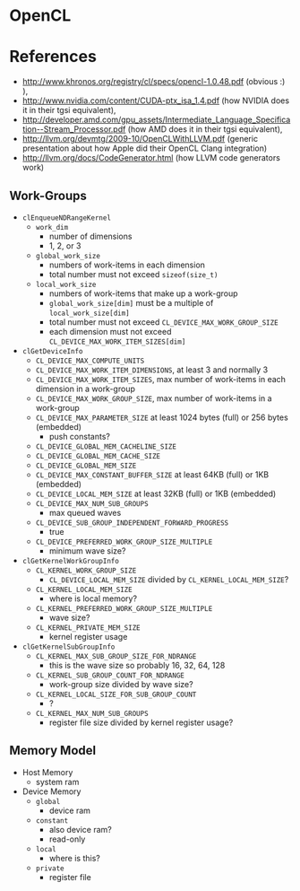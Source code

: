 OpenCL
======

# References

* http://www.khronos.org/registry/cl/specs/opencl-1.0.48.pdf (obvious :) ),
* http://www.nvidia.com/content/CUDA-ptx_isa_1.4.pdf (how NVIDIA does it in their tgsi equivalent),
* http://developer.amd.com/gpu_assets/Intermediate_Language_Specification--Stream_Processor.pdf (how AMD does it in their tgsi equivalent),
* http://llvm.org/devmtg/2009-10/OpenCLWithLLVM.pdf (generic presentation about how Apple did their OpenCL Clang integration)
* http://llvm.org/docs/CodeGenerator.html (how LLVM code generators work) 

## Work-Groups

- `clEnqueueNDRangeKernel`
  - `work_dim`
    - number of dimensions
    - 1, 2, or 3
  - `global_work_size`
    - numbers of work-items in each dimension
    - total number must not exceed `sizeof(size_t)`
  - `local_work_size`
    - numbers of work-items that make up a work-group
    - `global_work_size[dim]` must be a multiple of `local_work_size[dim]`
    - total number must not exceed `CL_DEVICE_MAX_WORK_GROUP_SIZE`
    - each dimension must not exceed `CL_DEVICE_MAX_WORK_ITEM_SIZES[dim]`
- `clGetDeviceInfo`
  - `CL_DEVICE_MAX_COMPUTE_UNITS`
  - `CL_DEVICE_MAX_WORK_ITEM_DIMENSIONS`, at least 3 and normally 3
  - `CL_DEVICE_MAX_WORK_ITEM_SIZES`, max number of work-items in each
    dimension in a work-group
  - `CL_DEVICE_MAX_WORK_GROUP_SIZE`, max number of work-items in a work-group
  - `CL_DEVICE_MAX_PARAMETER_SIZE` at least 1024 bytes (full) or 256 bytes
    (embedded)
    - push constants?
  - `CL_DEVICE_GLOBAL_MEM_CACHELINE_SIZE`
  - `CL_DEVICE_GLOBAL_MEM_CACHE_SIZE`
  - `CL_DEVICE_GLOBAL_MEM_SIZE`
  - `CL_DEVICE_MAX_CONSTANT_BUFFER_SIZE` at least 64KB (full) or 1KB
    (embedded)
  - `CL_DEVICE_LOCAL_MEM_SIZE` at least 32KB (full) or 1KB (embedded)
  - `CL_DEVICE_MAX_NUM_SUB_GROUPS`
    - max queued waves
  - `CL_DEVICE_SUB_GROUP_INDEPENDENT_FORWARD_PROGRESS`
    - true
  - `CL_DEVICE_PREFERRED_WORK_GROUP_SIZE_MULTIPLE`
    - minimum wave size?
- `clGetKernelWorkGroupInfo`
  - `CL_KERNEL_WORK_GROUP_SIZE` 
    - `CL_DEVICE_LOCAL_MEM_SIZE` divided by `CL_KERNEL_LOCAL_MEM_SIZE`?
  - `CL_KERNEL_LOCAL_MEM_SIZE`
    - where is local memory?
  - `CL_KERNEL_PREFERRED_WORK_GROUP_SIZE_MULTIPLE`
    - wave size?
  - `CL_KERNEL_PRIVATE_MEM_SIZE`
    - kernel register usage
- `clGetKernelSubGroupInfo`
  - `CL_KERNEL_MAX_SUB_GROUP_SIZE_FOR_NDRANGE`
    - this is the wave size so probably 16, 32, 64, 128
  - `CL_KERNEL_SUB_GROUP_COUNT_FOR_NDRANGE`
    - work-group size divided by wave size?
  - `CL_KERNEL_LOCAL_SIZE_FOR_SUB_GROUP_COUNT`
    - ?
  - `CL_KERNEL_MAX_NUM_SUB_GROUPS`
    - register file size divided by kernel register usage?

## Memory Model

- Host Memory
  - system ram
- Device Memory
  - `global`
    - device ram
  - `constant`
    - also device ram?
    - read-only
  - `local`
    - where is this?
  - `private`
    - register file
